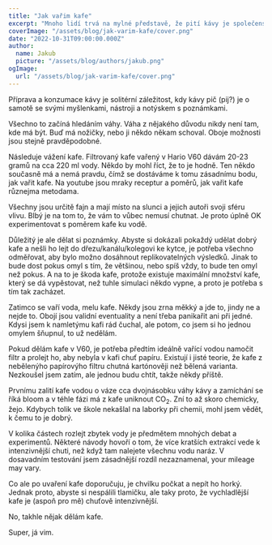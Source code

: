 ```yaml
---
title: "Jak vařim kafe"
excerpt: "Mnoho lidí trvá na mylné představě, že pití kávy je společenská záležitost. Samozřejmě to není pravda. Když vidíte, jaký hrůzy lidi považujou za kafe (latté atd.), máte jim spíš chuť ty jejich nápoje zkonfiskovat a vyhodit, než to ve své společnosti trpět. Ale o tom až jindy."
coverImage: "/assets/blog/jak-varim-kafe/cover.png"
date: "2022-10-31T09:00:00.000Z"
author:
  name: Jakub
  picture: "/assets/blog/authors/jakub.png"
ogImage:
  url: "/assets/blog/jak-varim-kafe/cover.png"
---
```


Příprava a konzumace kávy je solitérní záležitost, kdy kávy pič (pij?) je o samotě se svými myšlenkami, nástroji a notýskem s poznámkami.

Všechno to začíná hledáním váhy. Váha z nějakého důvodu nikdy není tam, kde má být. Buď má nožičky, nebo ji někdo někam schoval. Oboje možnosti jsou stejně pravděpodobné.

Následuje vážení kafe. Filtrovaný kafe vařený v Hario V60 dávám 20-23 gramů na cca 220 ml vody. Někdo by mohl říct, že to je hodně. Ten někdo současně má a nemá pravdu, čímž se dostáváme k tomu zásadnímu bodu, jak vařit kafe. Na youtube jsou mraky receptur a poměrů, jak vařit kafe různejma metodama.

Všechny jsou určitě fajn a mají místo na slunci a jejich autoři svoji sféru vlivu. Blbý je na tom to, že vám to vůbec nemusí chutnat. Je proto úplně OK experimentovat s poměrem kafe ku vodě.

Důležitý je ale dělat si poznámky. Abyste si dokázali pokaždý udělat dobrý kafe a nešli ho lejt do dřezu/kanálu/kolegovi ke kytce, je potřeba všechno odměřovat, aby bylo možno dosáhnout replikovatelných výsledků. Jinak to bude dost pokus omyl s tím, že většinou, nebo spíš vždy, to bude ten omyl než pokus. A na to je škoda kafe, protože existuje maximální množství kafe, který se dá vypěstovat, než tuhle simulaci někdo vypne, a proto je potřeba s tím tak zacházet.

Zatimco se vaří voda, melu kafe. Někdy jsou zrna měkký a jde to, jindy ne a nejde to. Obojí jsou validní eventuality a není třeba panikařit ani při jedné. Kdysi jsem k namletýmu kafi rád čuchal, ale potom, co jsem si ho jednou omylem šňupnul, to už nedělám.

Pokud dělám kafe v V60, je potřeba předtím ideálně vařící vodou namočit filtr a prolejt ho, aby nebyla v kafi chuť papíru. Existují i jisté teorie, že kafe z nebělenýho papírovýho filtru chutná kartónověji než bělená varianta. Nezkoušel jsem zatím, ale jednou budu chtít, takže někdy příště.

Prvnímu zalití kafe vodou o váze cca dvojnásobku váhy kávy a zamíchání se říká bloom a v téhle fázi má z kafe uniknout CO<sub>2</sub>. Zní to až skoro chemicky, žejo. Kdybych tolik ve škole nekašlal na laborky při chemii, mohl jsem vědět, k čemu to je dobrý.

V kolika částech rozlejt zbytek vody je předmětem mnohých debat a experimentů. Některé návody hovoří o tom, že více kratších extrakcí vede k intenzivnější chuti, než když tam nalejete všechnu vodu naráz. V dosavadním testování jsem zásadnější rozdíl nezaznamenal, your mileage may vary.

Co ale po uvaření kafe doporučuju, je chvilku počkat a nepít ho horký. Jednak proto, abyste si nespálili tlamičku, ale taky proto, že vychladlější kafe je (aspoň pro mě) chuťově intenzivnější.

No, takhle nějak dělám kafe.

Super, já vim.
